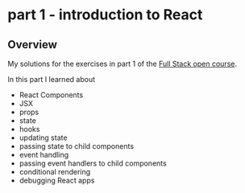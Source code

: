 # part 1 - introduction to React

## Overview

My solutions for the exercises in part 1 of the [Full Stack open course](https://fullstackopen.com/en/).

In this part I learned about

- React Components
- JSX
- props
- state
- hooks
- updating state
- passing state to child components
- event handling
- passing event handlers to child components
- conditional rendering
- debugging React apps
